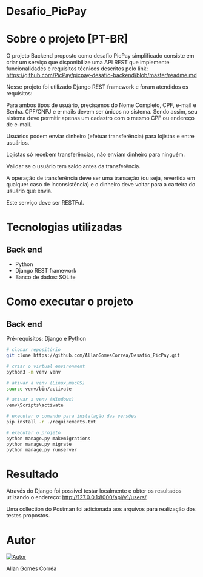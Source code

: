 # Desafio_PicPay

# Sobre o projeto [PT-BR]

O projeto Backend proposto como desafio PicPay simplificado consiste em criar  um serviço que disponibilize uma API REST que implemente funcionalidades e requisitos técnicos descritos pelo link: https://github.com/PicPay/picpay-desafio-backend/blob/master/readme.md

Nesse projeto foi utilizado Django REST framework e foram atendidos os requisitos:

Para ambos tipos de usuário, precisamos do Nome Completo, CPF, e-mail e Senha. CPF/CNPJ e e-mails devem ser únicos no sistema. Sendo assim, seu sistema deve permitir apenas um cadastro com o mesmo CPF ou endereço de e-mail.

Usuários podem enviar dinheiro (efetuar transferência) para lojistas e entre usuários.

Lojistas só recebem transferências, não enviam dinheiro para ninguém.

Validar se o usuário tem saldo antes da transferência.

A operação de transferência deve ser uma transação (ou seja, revertida em qualquer caso de inconsistência) e o dinheiro deve voltar para a carteira do usuário que envia.

Este serviço deve ser RESTFul.


# Tecnologias utilizadas
## Back end
- Python
- Django REST framework
- Banco de dados: SQLite

# Como executar o projeto

## Back end
Pré-requisitos: Django e Python

```bash
# clonar repositório
git clone https://github.com/AllanGomesCorrea/Desafio_PicPay.git

# criar o virtual environment
python3 -m venv venv

# ativar a venv (Linux,macOS)
source venv/bin/activate

# ativar a venv (Windows)
venv\Scripts\activate

# executar o comando para instalação das versões
pip install -r ./requirements.txt

# executar o projeto
python manage.py makemigrations
python manage.py migrate
python manage.py runserver
```

# Resultado

Através do Django foi possível testar localmente e obter os resultados utlizando o endereço: http://127.0.0.1:8000/api/v1/users/

Uma collection do Postman foi adicionada aos arquivos para realização dos testes propostos.

# Autor

[![Autor](https://img.shields.io/badge/LinkedIn-0077B5?style=for-the-badge&logo=linkedin&logoColor=white)](https://www.linkedin.com/in/allan-correa-582086186/)

Allan Gomes Corrêa





